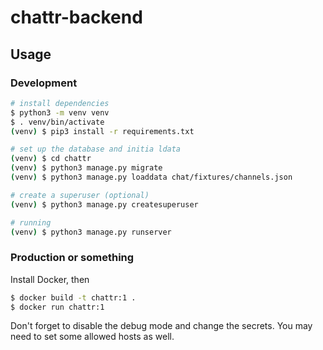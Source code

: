 # chattr-backend

## Usage

### Development

```sh
# install dependencies
$ python3 -m venv venv
$ . venv/bin/activate
(venv) $ pip3 install -r requirements.txt

# set up the database and initia ldata
(venv) $ cd chattr
(venv) $ python3 manage.py migrate
(venv) $ python3 manage.py loaddata chat/fixtures/channels.json

# create a superuser (optional)
(venv) $ python3 manage.py createsuperuser

# running
(venv) $ python3 manage.py runserver
```

### Production or something

Install Docker, then

```sh
$ docker build -t chattr:1 .
$ docker run chattr:1
```

Don't forget to disable the debug mode and change the secrets. You may need to set some allowed hosts as well.
